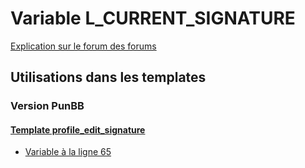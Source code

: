 # Variable L_CURRENT_SIGNATURE
[Explication sur le forum des forums](http://forum.forumactif.com/t294113-listing-des-variables#L_CURRENT_SIGNATURE)

## Utilisations dans les templates

### Version PunBB

#### [Template profile_edit_signature](punbb/profile_edit_signature.md)
* [Variable à la ligne 65](../punbb/profile_edit_signature.tpl#L65)